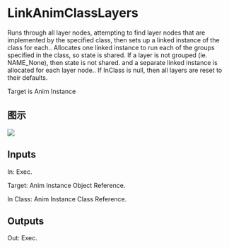 # LinkAnimClassLayers

Runs through all layer nodes, attempting to find layer nodes that are implemented by the specified class, then sets up a linked instance of the class for each.. Allocates one linked instance to run each of the groups specified in the class, so state is shared. If a layer is not grouped (ie. NAME_None), then state is not shared. and a separate linked instance is allocated for each layer node.. If InClass is null, then all layers are reset to their defaults.

Target is Anim Instance

## 图示

![]($-20221218-17530472.png)

## Inputs

In: Exec.

Target: Anim Instance Object Reference.

In Class: Anim Instance Class Reference.  

## Outputs

Out: Exec.

